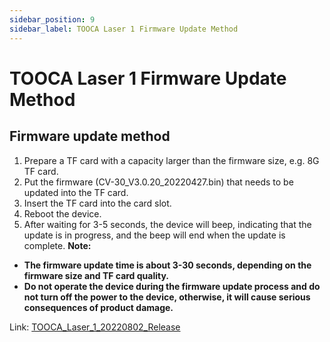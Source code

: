 ```yaml
---
sidebar_position: 9
sidebar_label: TOOCA Laser 1 Firmware Update Method
---
```


# TOOCA Laser 1 Firmware Update Method

## Firmware update method
1. Prepare a TF card with a capacity larger than the firmware size, e.g. 8G TF card.
2. Put the firmware (CV-30_V3.0.20_20220427.bin) that needs to be updated into the TF card.
3. Insert the TF card into the card slot.
4. Reboot the device.
5. After waiting for 3-5 seconds, the device will beep, indicating that the update is in progress, and the beep will end when the update is complete.
**Note:**
- **The firmware update time is about 3-30 seconds, depending on the firmware size and TF card quality.**
- **Do not operate the device during the firmware update process and do not turn off the power to the device, otherwise, it will cause serious consequences of product damage.**

Link: [TOOCA_Laser_1_20220802_Release](https://github.com/elecfreaks/learn-en/raw/master/tooca-laser-1/file/TOOCA_Laser_1_20220802_Release.bin)
